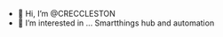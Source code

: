 - 👋 Hi, I’m @CRECCLESTON
- 👀 I’m interested in ... Smartthings hub and automation


<!---
CRECCLESTON/CRECCLESTON is a ✨ special ✨ repository because its `README.md` (this file) appears on your GitHub profile.
You can click the Preview link to take a look at your changes.
--->
